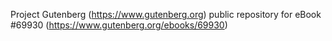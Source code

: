 Project Gutenberg (https://www.gutenberg.org) public repository for
eBook #69930 (https://www.gutenberg.org/ebooks/69930)
